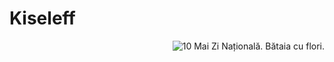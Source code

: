 # Kiseleff

[<img src="https://user-images.githubusercontent.com/256/179401403-b7f40279-849b-448b-b00d-2f1b0054c14f.jpg" alt="10 Mai Zi Națională. Bătaia cu flori." align="right" />](https://www.flickr.com/photos/halloweenhjb/50894560957)
